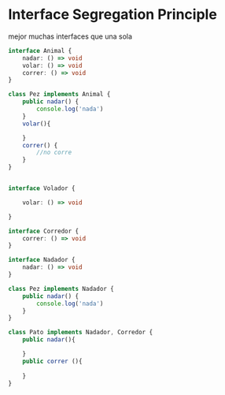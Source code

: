 # Interface Segregation Principle

mejor muchas interfaces que una sola

```typescript
interface Animal {
    nadar: () => void
    volar: () => void
    correr: () => void
}

class Pez implements Animal {
    public nadar() {
        console.log('nada')
    }
    volar(){

    }
    correr() {
        //no corre
    }
}
```

```typescript

interface Volador {

    volar: () => void

}

interface Corredor {
    correr: () => void
}

interface Nadador {
    nadar: () => void
}

class Pez implements Nadador {
    public nadar() {
        console.log('nada')
    }
}

class Pato implements Nadador, Corredor {
    public nadar(){

    }
    public correr (){
        
    }
}
```